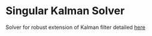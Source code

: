 # Singular Kalman Solver
Solver for robust extension of Kalman filter detailed [here](https://arxiv.org/pdf/1803.02525.pdf)